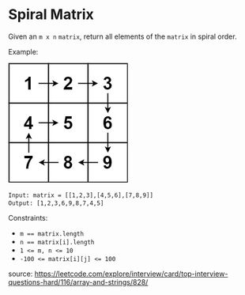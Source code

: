 # Spiral Matrix
Given an ```m x n``` ```matrix```, return all elements of the ```matrix``` in spiral order.

Example:

![img.png](img.png)

```
Input: matrix = [[1,2,3],[4,5,6],[7,8,9]]
Output: [1,2,3,6,9,8,7,4,5]
```
Constraints:

* ```m == matrix.length```
* ```n == matrix[i].length```
* ```1 <= m, n <= 10```
* ```-100 <= matrix[i][j] <= 100```

source: https://leetcode.com/explore/interview/card/top-interview-questions-hard/116/array-and-strings/828/
